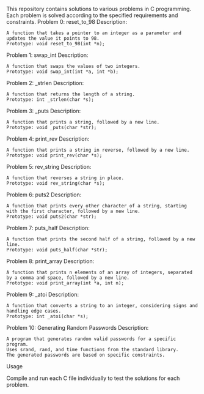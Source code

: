 This repository contains solutions to various problems in C programming. Each problem is solved according to the specified requirements and constraints.
Problem 0: reset_to_98
Description:

    A function that takes a pointer to an integer as a parameter and updates the value it points to 98.
    Prototype: void reset_to_98(int *n);

Problem 1: swap_int
Description:

    A function that swaps the values of two integers.
    Prototype: void swap_int(int *a, int *b);

Problem 2: _strlen
Description:

    A function that returns the length of a string.
    Prototype: int _strlen(char *s);

Problem 3: _puts
Description:

    A function that prints a string, followed by a new line.
    Prototype: void _puts(char *str);

Problem 4: print_rev
Description:

    A function that prints a string in reverse, followed by a new line.
    Prototype: void print_rev(char *s);

Problem 5: rev_string
Description:

    A function that reverses a string in place.
    Prototype: void rev_string(char *s);

Problem 6: puts2
Description:

    A function that prints every other character of a string, starting with the first character, followed by a new line.
    Prototype: void puts2(char *str);

Problem 7: puts_half
Description:

    A function that prints the second half of a string, followed by a new line.
    Prototype: void puts_half(char *str);

Problem 8: print_array
Description:

    A function that prints n elements of an array of integers, separated by a comma and space, followed by a new line.
    Prototype: void print_array(int *a, int n);

Problem 9: _atoi
Description:

    A function that converts a string to an integer, considering signs and handling edge cases.
    Prototype: int _atoi(char *s);

Problem 10: Generating Random Passwords
Description:

    A program that generates random valid passwords for a specific program.
    Uses srand, rand, and time functions from the standard library.
    The generated passwords are based on specific constraints.

Usage

Compile and run each C file individually to test the solutions for each problem.
